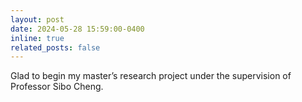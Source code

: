 ```yaml
---
layout: post
date: 2024-05-28 15:59:00-0400
inline: true
related_posts: false
---
```


Glad to begin my master’s research project under the supervision of Professor Sibo Cheng.

